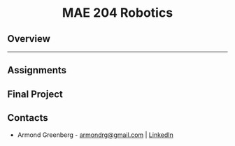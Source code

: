 <h1 align="center">MAE 204 Robotics</h1>

## Overview

<hr>

## Assignments

## Final Project

## Contacts
* Armond Greenberg - armondrg@gmail.com | [LinkedIn](https://www.linkedin.com/in/armond-greenberg-30996420a/)
